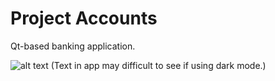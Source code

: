 # Project Accounts
Qt-based banking application.

 ![alt text](https://i.imgur.com/1PeJXte.png)
 (Text in app may difficult to see if using dark mode.)
